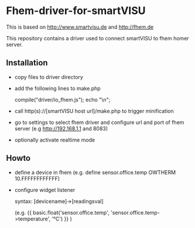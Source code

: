 Fhem-driver-for-smartVISU
=========================

This is based on http://www.smartvisu.de and http://fhem.de

This repository contains a driver used to connect smartVISU to fhem homer server.

Installation
------------

 - copy files to driver directory
 
 - add the following lines to make.php
 
    compile("driver/io_fhem.js");
    echo "\n";
    
 - call http(s)://[smartVISU host url]/make.php to trigger minification
 
 - go to settings to select fhem driver and configure url and port of fhem server
   (e.g http://192.168.1.1 and 8083)
   
 - optionally activate realtime mode
 
Howto
-----
 - define a device in fhem
   (e.g. define sensor.office.temp OWTHERM 10.FFFFFFFFFFFF)
  
 - configure widget listener
    
   syntax: [devicename]->[readingsval]
  
   (e.g. {{ basic.float('sensor.office.temp', 'sensor.office.temp->temperature', '°C') }} )


